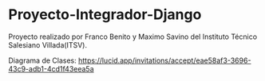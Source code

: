 # Proyecto-Integrador-Django
Proyecto realizado por Franco Benito y Maximo Savino del Instituto Técnico Salesiano Villada(ITSV).


Diagrama de Clases: https://lucid.app/invitations/accept/eae58af3-3696-43c9-adb1-4cd1f43eea5a
